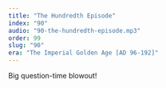 ```yaml
---
title: "The Hundredth Episode"
index: "90"
audio: "90-the-hundredth-episode.mp3"
order: 99
slug: "90"
era: "The Imperial Golden Age [AD 96-192]"
---
```


Big question-time blowout!


